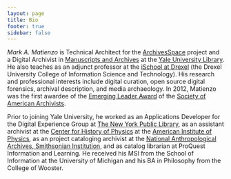 ```yaml
---
layout: page
title: Bio
footer: true
sidebar: false
---
```


*Mark A. Matienzo* is Technical Architect for the [ArchivesSpace](http://archivesspace.org) project and a Digital Archivist in [Manuscripts and Archives](http://www.library.yale.edu/mssa/) at the [Yale University Library](http://www.library.yale.edu/). He also teaches as an adjunct professor at the [iSchool at Drexel](http://ischool.drexel.edu/) (the Drexel University College of Information Science and Technology). His research and professional interests include digital curation, open source digital forensics, archival description, and media archaeology. In 2012, Matienzo was the first awardee of the [Emerging Leader Award](http://www2.archivists.org/governance/handbook/section12-emerging-leader) of the [Society of American Archivists](http://www2.archivists.org/).

Prior to joining Yale University, he worked as an Applications Developer for the Digital Experience Group at [The New York Public Library](http://www.nypl.org), as an assistant archivist at the [Center for History of Physics](http://www.aip.org/history/) at the [American Institute of Physics](http://www.aip.org/), as an project cataloging archivist at the [National Anthropological Archives, Smithsonian Institution](http://www.nmnh.si.edu/naa/), and as catalog librarian at ProQuest Information and Learning. He received his MSI from the School of Information at the University of Michigan and his BA in Philosophy from the College of Wooster.
